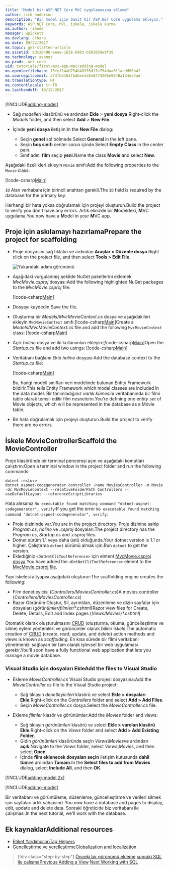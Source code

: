 ```yaml
---
title: "Model bir ASP.NET Core MVC uygulamasına ekleme"
author: rick-anderson
description: "Bir model için basit bir ASP.NET Core uygulama ekleyin."
keywords: ASP.NET Core, MVC, iskele, iskele kurma
ms.author: riande
manager: wpickett
ms.devlang: csharp
ms.date: 09/22/2017
ms.topic: get-started-article
ms.assetid: 8dc28498-eeee-1638-b903-b593059e9f39
ms.technology: aspnet
ms.prod: .net-core
uid: tutorials/first-mvc-app-mac/adding-model
ms.openlocfilehash: 15fef14ab754b48935d17e754daa011acdd90b42
ms.sourcegitcommit: a73fb5161fbdbee1d2e8474205e9840a134ee2ad
ms.translationtype: HT
ms.contentlocale: tr-TR
ms.lasthandoff: 10/12/2017
---
```

[!INCLUDE[adding-model](../../includes/mvc-intro/adding-model1.md)]

* <span data-ttu-id="45af5-104">Sağ *modelleri* klasörünü ve ardından **Ekle** > **yeni dosya**.</span><span class="sxs-lookup"><span data-stu-id="45af5-104">Right-click the *Models* folder, and then select **Add** > **New File**.</span></span> 
* <span data-ttu-id="45af5-105">İçinde **yeni dosya** iletişim:</span><span class="sxs-lookup"><span data-stu-id="45af5-105">In the **New File** dialog:</span></span>

  * <span data-ttu-id="45af5-106">Seçin **genel** sol bölmede.</span><span class="sxs-lookup"><span data-stu-id="45af5-106">Select **General** in the left pane.</span></span>
  * <span data-ttu-id="45af5-107">Seçin **boş sınıfı** center sorun içinde.</span><span class="sxs-lookup"><span data-stu-id="45af5-107">Select **Empty Class** in the center pain.</span></span>
  * <span data-ttu-id="45af5-108">Sınıf adını **film** seçip **yeni**.</span><span class="sxs-lookup"><span data-stu-id="45af5-108">Name the class **Movie** and select **New**.</span></span>

<span data-ttu-id="45af5-109">Aşağıdaki özellikleri ekleyin `Movie` sınıfı:</span><span class="sxs-lookup"><span data-stu-id="45af5-109">Add the following properties to the `Movie` class:</span></span>

[!code-csharp[Main](../../tutorials/first-mvc-app/start-mvc/sample/MvcMovie/Models/MovieNoEF.cs?name=snippet_1)]

<span data-ttu-id="45af5-110">`ID` Alan veritabanı için birincil anahtarı gerekli.</span><span class="sxs-lookup"><span data-stu-id="45af5-110">The `ID` field is required by the database for the primary key.</span></span>

<span data-ttu-id="45af5-111">Herhangi bir hata yoksa doğrulamak için projeyi oluşturun.</span><span class="sxs-lookup"><span data-stu-id="45af5-111">Build the project to verify you don't have any errors.</span></span> <span data-ttu-id="45af5-112">Artık elinizde bir **M**odeldeki, **M**VC uygulama.</span><span class="sxs-lookup"><span data-stu-id="45af5-112">You now have a **M**odel in your **M**VC app.</span></span>

## <a name="prepare-the-project-for-scaffolding"></a><span data-ttu-id="45af5-113">Proje için askılamayı hazırlama</span><span class="sxs-lookup"><span data-stu-id="45af5-113">Prepare the project for scaffolding</span></span>

- <span data-ttu-id="45af5-114">Proje dosyasını sağ tıklatın ve ardından **Araçlar > Düzenle dosya**.</span><span class="sxs-lookup"><span data-stu-id="45af5-114">Right click on the project file, and then select **Tools > Edit File**.</span></span>

  ![Yukarıdaki adımı görünümü](adding-model/_static/1.png)

- <span data-ttu-id="45af5-116">Aşağıdaki vurgulanmış şekilde NuGet paketlerini eklemek *MvcMovie.csproj* dosyası:</span><span class="sxs-lookup"><span data-stu-id="45af5-116">Add the following highlighted NuGet packages to the *MvcMovie.csproj* file:</span></span>
             
  [!code-csharp[Main](../first-mvc-app-xplat/start-mvc/sample/MvcMovie/MvcMovie.csproj?highlight=7,10)]

- <span data-ttu-id="45af5-117">Dosyayı kaydedin.</span><span class="sxs-lookup"><span data-stu-id="45af5-117">Save the file.</span></span>

- <span data-ttu-id="45af5-118">Oluşturma bir *Models/MvcMovieContext.cs* dosya ve aşağıdakileri ekleyin `MvcMovieContext` sınıfı:[!code-csharp[Main](../../tutorials/first-mvc-app-xplat/start-mvc/sample/MvcMovie/Models/MvcMovieContext.cs)]</span><span class="sxs-lookup"><span data-stu-id="45af5-118">Create a *Models/MvcMovieContext.cs* file and add the following `MvcMovieContext` class:  [!code-csharp[Main](../../tutorials/first-mvc-app-xplat/start-mvc/sample/MvcMovie/Models/MvcMovieContext.cs)]</span></span>
   
- <span data-ttu-id="45af5-119">Açık *haline* dosya ve iki kullanımları ekleyin:[!code-csharp[Main](../../tutorials/first-mvc-app-xplat/start-mvc/sample/MvcMovie/Startup.cs?name=snippet1&highlight=1,2)]</span><span class="sxs-lookup"><span data-stu-id="45af5-119">Open the *Startup.cs* file and add two usings:  [!code-csharp[Main](../../tutorials/first-mvc-app-xplat/start-mvc/sample/MvcMovie/Startup.cs?name=snippet1&highlight=1,2)]</span></span>

- <span data-ttu-id="45af5-120">Veritabanı bağlamı Ekle *haline* dosyası:</span><span class="sxs-lookup"><span data-stu-id="45af5-120">Add the database context to the *Startup.cs* file:</span></span>

   [!code-csharp[Main](../../tutorials/first-mvc-app-xplat/start-mvc/sample/MvcMovie/Startup.cs?name=snippet2&highlight=6-7)]

  <span data-ttu-id="45af5-121">Bu, hangi modeli sınıfları veri modelinde bulunan Entity Framework bildirir.</span><span class="sxs-lookup"><span data-stu-id="45af5-121">This tells Entity Framework which model classes are included in the data model.</span></span> <span data-ttu-id="45af5-122">Bir tanımladığınız *varlık kümesini* veritabanında bir filmi tablo olarak temsil edilir film nesnelerin.</span><span class="sxs-lookup"><span data-stu-id="45af5-122">You're defining one *entity set* of Movie objects, which will be represented in the database as a Movie table.</span></span>

- <span data-ttu-id="45af5-123">Bir hata doğrulamak için projeyi oluşturun.</span><span class="sxs-lookup"><span data-stu-id="45af5-123">Build the project to verify there are no errors.</span></span>

## <a name="scaffold-the-moviecontroller"></a><span data-ttu-id="45af5-124">İskele MovieController</span><span class="sxs-lookup"><span data-stu-id="45af5-124">Scaffold the MovieController</span></span>

<span data-ttu-id="45af5-125">Proje klasöründe bir terminal penceresi açın ve aşağıdaki komutları çalıştırın:</span><span class="sxs-lookup"><span data-stu-id="45af5-125">Open a terminal window in the project folder and run the following commands:</span></span>

```
dotnet restore
dotnet aspnet-codegenerator controller -name MoviesController -m Movie -dc MvcMovieContext --relativeFolderPath Controllers --useDefaultLayout --referenceScriptLibraries 
```
<span data-ttu-id="45af5-126">Hata alırsanız `No executable found matching command "dotnet-aspnet-codegenerator", verify`:</span><span class="sxs-lookup"><span data-stu-id="45af5-126">If you get the error `No executable found matching command "dotnet-aspnet-codegenerator", verify`:</span></span>

 * <span data-ttu-id="45af5-127">Proje dizininde var.</span><span class="sxs-lookup"><span data-stu-id="45af5-127">You are in the project directory.</span></span> <span data-ttu-id="45af5-128">Proje dizinine sahip *Program.cs*, *haline* ve *.csproj* dosyaları.</span><span class="sxs-lookup"><span data-stu-id="45af5-128">The project directory has the *Program.cs*, *Startup.cs* and *.csproj* files.</span></span>
 * <span data-ttu-id="45af5-129">Dotnet sürüm 1.1 veya daha üstü olduğunda.</span><span class="sxs-lookup"><span data-stu-id="45af5-129">Your dotnet version is 1.1 or higher.</span></span> <span data-ttu-id="45af5-130">Çalıştırma `dotnet` sürümü almak için.</span><span class="sxs-lookup"><span data-stu-id="45af5-130">Run `dotnet` to get the version.</span></span>
 * <span data-ttu-id="45af5-131">Eklediğiniz `<DotNetCliToolReference>` için elment [MvcMovie.csproj dosya](#prepare-the-project-for-scaffolding).</span><span class="sxs-lookup"><span data-stu-id="45af5-131">You have added the `<DotNetCliToolReference>` elment to the [MvcMovie.csproj file](#prepare-the-project-for-scaffolding).</span></span>
 
<!--
> [!NOTE]
> If you get an error when the scaffolding command runs, see [issue 444 in the scaffolding repository](https://github.com/aspnet/scaffolding/issues/444) for a workaround.
-->

<span data-ttu-id="45af5-132">Yapı iskelesi altyapısı aşağıdaki oluşturur:</span><span class="sxs-lookup"><span data-stu-id="45af5-132">The scaffolding engine creates the following:</span></span>

* <span data-ttu-id="45af5-133">Film denetleyicisi (*Controllers/MoviesController.cs*)</span><span class="sxs-lookup"><span data-stu-id="45af5-133">A movies controller (*Controllers/MoviesController.cs*)</span></span>
* <span data-ttu-id="45af5-134">Razor Görünüm Oluştur, Sil, ayrıntıları, düzenleme ve dizin sayfalar için dosyaları (*görünümler/filmler/\*.cshtml*)</span><span class="sxs-lookup"><span data-stu-id="45af5-134">Razor view files for Create, Delete, Details, Edit and Index pages (*Views/Movies/\*.cshtml*)</span></span>

<span data-ttu-id="45af5-135">Otomatik olarak oluşturulmasını [CRUD](https://wikipedia.org/wiki/Create,_read,_update_and_delete) (oluşturma, okuma, güncelleştirme ve silme) eylem yöntemleri ve görünümler olarak bilinir *iskele*.</span><span class="sxs-lookup"><span data-stu-id="45af5-135">The automatic creation of [CRUD](https://wikipedia.org/wiki/Create,_read,_update_and_delete) (create, read, update, and delete) action methods and views is known as *scaffolding*.</span></span> <span data-ttu-id="45af5-136">En kısa sürede bir filmi veritabanı yönetmenizi sağlayan bir tam olarak işlevsel bir web uygulaması gerekir.</span><span class="sxs-lookup"><span data-stu-id="45af5-136">You'll soon have a fully functional web application that lets you manage a movie database.</span></span>

### <a name="add-the-files-to-visual-studio"></a><span data-ttu-id="45af5-137">Visual Studio için dosyaları Ekle</span><span class="sxs-lookup"><span data-stu-id="45af5-137">Add the files to Visual Studio</span></span>

* <span data-ttu-id="45af5-138">Ekleme *MovieController.cs* Visual Studio projesi dosyasına:</span><span class="sxs-lookup"><span data-stu-id="45af5-138">Add the *MovieController.cs* file to the Visual Studio project:</span></span>

  * <span data-ttu-id="45af5-139">Sağ tıklayın *denetleyicileri* klasörü ve select **Ekle > dosyaları Ekle**.</span><span class="sxs-lookup"><span data-stu-id="45af5-139">Right-click on the *Controllers* folder and select **Add > Add Files**.</span></span>
  * <span data-ttu-id="45af5-140">Seçin *MovieController.cs* dosya.</span><span class="sxs-lookup"><span data-stu-id="45af5-140">Select the *MovieController.cs* file.</span></span>

* <span data-ttu-id="45af5-141">Ekleme *filmler* klasör ve görünümler:</span><span class="sxs-lookup"><span data-stu-id="45af5-141">Add the *Movies* folder and views:</span></span>

  * <span data-ttu-id="45af5-142">Sağ tıklayın *görünümleri* klasörü ve select **Ekle > varolan klasörü Ekle**.</span><span class="sxs-lookup"><span data-stu-id="45af5-142">Right-click on the *Views* folder and select **Add > Add Existing Folder**.</span></span>
  * <span data-ttu-id="45af5-143">Gidin *görünümleri* klasöründe seçin *Views\Movies*ve ardından **açık**.</span><span class="sxs-lookup"><span data-stu-id="45af5-143">Navigate to the *Views* folder, select *Views\Movies*, and then select **Open**.</span></span>
  * <span data-ttu-id="45af5-144">İçinde **film eklenecek dosyaları seçin** iletişim kutusunda **dahil tüm**ve ardından **Tamam**.</span><span class="sxs-lookup"><span data-stu-id="45af5-144">In the **Select files to add from Movies** dialog, select **Include All**, and then **OK**.</span></span>

[!INCLUDE[adding-model 2x](../../includes/mvc-intro/adding-model2xp.md)]

[!INCLUDE[adding-model](../../includes/mvc-intro/adding-model3.md)]

<span data-ttu-id="45af5-145">Bir veritabanı ve görüntüleme, düzenleme, güncelleştirme ve verileri silmek için sayfaları artık sahipsiniz.</span><span class="sxs-lookup"><span data-stu-id="45af5-145">You now have a database and pages to display, edit, update and delete data.</span></span> <span data-ttu-id="45af5-146">Sonraki öğreticide biz veritabanı ile çalışması.</span><span class="sxs-lookup"><span data-stu-id="45af5-146">In the next tutorial, we'll work with the database.</span></span>

## <a name="additional-resources"></a><span data-ttu-id="45af5-147">Ek kaynaklar</span><span class="sxs-lookup"><span data-stu-id="45af5-147">Additional resources</span></span>

* [<span data-ttu-id="45af5-148">Etiket Yardımcıları</span><span class="sxs-lookup"><span data-stu-id="45af5-148">Tag Helpers</span></span>](xref:mvc/views/tag-helpers/intro)
* [<span data-ttu-id="45af5-149">Genelleştirme ve yerelleştirme</span><span class="sxs-lookup"><span data-stu-id="45af5-149">Globalization and localization</span></span>](xref:fundamentals/localization)

>[!div class="step-by-step"]
<span data-ttu-id="45af5-150">[Önceki bir görünümü ekleme](adding-view.md)
[sonraki SQL ile çalışma](working-with-sql.md)</span><span class="sxs-lookup"><span data-stu-id="45af5-150">[Previous Adding a View](adding-view.md)
[Next Working with SQL](working-with-sql.md)</span></span>  
